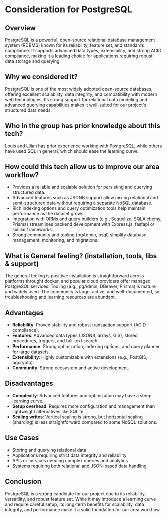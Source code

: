 # Consideration for PostgreSQL

## Overview
[PostgreSQL](https://www.postgresql.org/) is a powerful, open-source relational database management system (RDBMS) known for its reliability, feature set, and standards compliance. It supports advanced data types, extensibility, and strong ACID compliance, making it a leading choice for applications requiring robust data storage and querying.

## Why we considered it?
PostgreSQL is one of the most widely adopted open-source databases, offering excellent scalability, data integrity, and compatibility with modern web technologies. Its strong support for relational data modeling and advanced querying capabilities makes it well-suited for our project's structured data needs.

## Who in the group has prior knowledge about this tech?
Louis and Lilian has prior experience working with PostgreSQL, while others have used SQL in general, which should ease the learning curve.

## How could this tech allow us to improve our area workflow?
- Provides a reliable and scalable solution for persisting and querying structured data.
- Advanced features such as JSONB support allow mixing relational and semi-structured data without requiring a separate NoSQL database.
- Rich indexing options and query optimization tools help maintain performance as the dataset grows.
- Integration with ORMs and query builders (e.g., Sequelize, SQLAlchemy, Prisma) streamlines backend development with Express.js, fastapi or similar frameworks.
- Strong community and tooling (pgAdmin, psql) simplify database management, monitoring, and migrations.

## What is General feeling? (installation, tools, libs & support)
The general feeling is positive: installation is straightforward across platforms  throught docker, and popular cloud providers offer managed PostgreSQL services.
Tooling (e.g., pgAdmin, DBeaver, Prisma) is mature and widely used.
The community is large, active, and well-documented, so troubleshooting and learning resources are abundant.

## Advantages
- **Reliability**: Proven stability and robust transaction support (ACID compliance).
- **Features**: Advanced data types (JSONB, arrays, GIS), stored procedures, triggers, and full-text search.
- **Performance**: Strong optimization, indexing options, and query planner for large datasets.
- **Extensibility**: Highly customizable with extensions (e.g., PostGIS, pgcrypto).
- **Community**: Strong ecosystem and active development.

## Disadvantages
- **Complexity**: Advanced features and optimization may have a steep learning curve.
- **Setup overhead**: Requires more configuration and management than lightweight alternatives like SQLite.
- **Scaling writes**: Vertical scaling is strong, but horizontal scaling (sharding) is less straightforward compared to some NoSQL solutions.

## Use Cases
- Storing and querying relational data
- Applications requiring strict data integrity and reliability
- APIs or services needing complex queries and analytics
- Systems requiring both relational and JSON-based data handling

## Conclusion
PostgreSQL is a strong candidate for our project due to its reliability, versatility, and robust feature set. While it may introduce a learning curve and require careful setup, its long-term benefits for scalability, data integrity, and performance make it a solid foundation for our area workflow.
